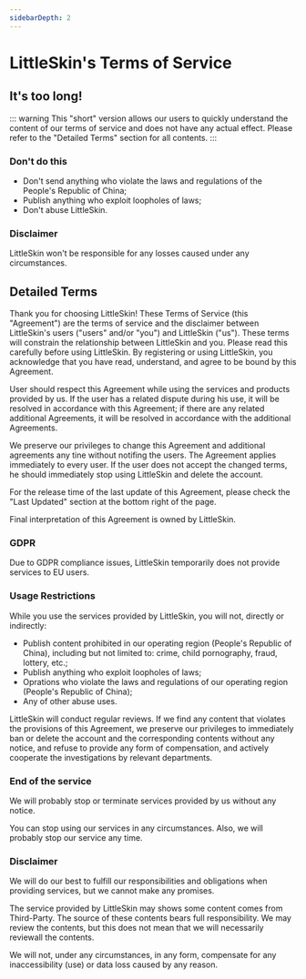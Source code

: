 ```yaml
---
sidebarDepth: 2
---
```


# LittleSkin's Terms of Service

## It's too long!

::: warning
This "short" version allows our users to quickly understand the content of our terms of service and does not have any actual effect. Please refer to the "Detailed Terms" section for all contents.
:::

### Don't do this

- Don't send anything who violate the laws and regulations of the People's Republic of China;
- Publish anything who exploit loopholes of laws;
- Don't abuse LittleSkin.

### Disclaimer

LittleSkin won't be responsible for any losses caused under any circumstances.

## Detailed Terms

Thank you for choosing LittleSkin! These Terms of Service (this "Agreement") are the terms of service and the disclaimer between LittleSkin's users ("users" and/or "you") and LittleSkin ("us"). These terms will constrain the relationship between LittleSkin and you. Please read this carefully before using LittleSkin. By registering or using LittleSkin, you acknowledge that you have read, understand, and agree to be bound by this Agreement.

User should respect this Agreement while using the services and products provided by us. If the user has a related dispute during his use, it will be resolved in accordance with this Agreement; if there are any related additional Agreements, it will be resolved in accordance with the additional Agreements.

We preserve our privileges to change this Agreement and additional agreements any tine without notifing the users. The Agreement applies immediately to every user. If the user does not accept the changed terms, he should immediately stop using LittleSkin and delete the account.

For the release time of the last update of this Agreement, please check the "Last Updated" section at the bottom right of the page.

Final interpretation of this Agreement is owned by LittleSkin.

### GDPR

Due to GDPR compliance issues, LittleSkin temporarily does not provide services to EU users.

### Usage Restrictions

While you use the services provided by LittleSkin, you will not, directly or indirectly:

- Publish content prohibited in our operating region (People's Republic of China), including but not limited to: crime, child pornography, fraud, lottery, etc.;
- Publish anything who exploit loopholes of laws;
- Oprations who violate the laws and regulations of our operating region (People's Republic of China);
- Any of other abuse uses.

LittleSkin will conduct regular reviews. If we find any content that violates the provisions of this Agreement, we preserve our privileges to immediately ban or delete the account and the corresponding contents without any notice, and refuse to provide any form of compensation, and actively cooperate the investigations by relevant departments.

### End of the service

We will probably stop or terminate services provided by us without any notice.

You can stop using our services in any circumstances. Also, we will probably stop our service any time.

### Disclaimer

We will do our best to fulfill our responsibilities and obligations when providing services, but we cannot make any promises.


The service provided by LittleSkin may shows some content comes from Third-Party. The source of these contents bears full responsibility. We may review the contents, but this does not mean that we will necessarily reviewall the contents.

We will not, under any circumstances, in any form, compensate for any inaccessibility (use) or data loss caused by any reason.